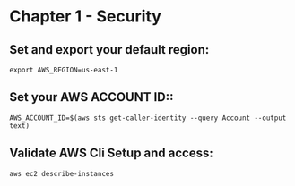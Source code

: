 # Chapter 1 - Security 
## Set and export your default region: 

```
export AWS_REGION=us-east-1
```

## Set your AWS ACCOUNT ID::

```
AWS_ACCOUNT_ID=$(aws sts get-caller-identity --query Account --output text)
```

## Validate AWS Cli Setup and access:

```
aws ec2 describe-instances
```
